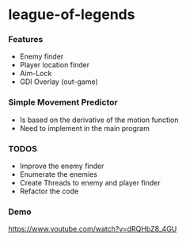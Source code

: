 # league-of-legends

### Features
- Enemy finder
- Player location finder
- Aim-Lock
- GDI Overlay (out-game)

### Simple Movement Predictor
- Is based on the derivative of the motion function
- Need to implement in the main program

### TODOS
- Improve the enemy finder
- Enumerate the enemies
- Create Threads to enemy and player finder
- Refactor the code

### Demo
https://www.youtube.com/watch?v=dRQHbZ8_4GU
